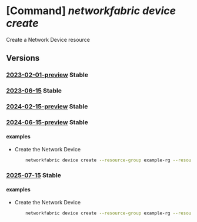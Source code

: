 # [Command] _networkfabric device create_

Create a Network Device resource

## Versions

### [2023-02-01-preview](/Resources/mgmt-plane/L3N1YnNjcmlwdGlvbnMve30vcmVzb3VyY2Vncm91cHMve30vcHJvdmlkZXJzL21pY3Jvc29mdC5tYW5hZ2VkbmV0d29ya2ZhYnJpYy9uZXR3b3JrZGV2aWNlcy97fQ==/2023-02-01-preview.xml) **Stable**

<!-- mgmt-plane /subscriptions/{}/resourcegroups/{}/providers/microsoft.managednetworkfabric/networkdevices/{} 2023-02-01-preview -->

### [2023-06-15](/Resources/mgmt-plane/L3N1YnNjcmlwdGlvbnMve30vcmVzb3VyY2Vncm91cHMve30vcHJvdmlkZXJzL21pY3Jvc29mdC5tYW5hZ2VkbmV0d29ya2ZhYnJpYy9uZXR3b3JrZGV2aWNlcy97fQ==/2023-06-15.xml) **Stable**

<!-- mgmt-plane /subscriptions/{}/resourcegroups/{}/providers/microsoft.managednetworkfabric/networkdevices/{} 2023-06-15 -->

### [2024-02-15-preview](/Resources/mgmt-plane/L3N1YnNjcmlwdGlvbnMve30vcmVzb3VyY2Vncm91cHMve30vcHJvdmlkZXJzL21pY3Jvc29mdC5tYW5hZ2VkbmV0d29ya2ZhYnJpYy9uZXR3b3JrZGV2aWNlcy97fQ==/2024-02-15-preview.xml) **Stable**

<!-- mgmt-plane /subscriptions/{}/resourcegroups/{}/providers/microsoft.managednetworkfabric/networkdevices/{} 2024-02-15-preview -->

### [2024-06-15-preview](/Resources/mgmt-plane/L3N1YnNjcmlwdGlvbnMve30vcmVzb3VyY2Vncm91cHMve30vcHJvdmlkZXJzL21pY3Jvc29mdC5tYW5hZ2VkbmV0d29ya2ZhYnJpYy9uZXR3b3JrZGV2aWNlcy97fQ==/2024-06-15-preview.xml) **Stable**

<!-- mgmt-plane /subscriptions/{}/resourcegroups/{}/providers/microsoft.managednetworkfabric/networkdevices/{} 2024-06-15-preview -->

#### examples

- Create the Network Device
    ```bash
        networkfabric device create --resource-group example-rg --resource-name example-device --annotation annotation --host-name NFA-Device --serial-number Vendor;DCS-7280XXX-24;12.05;JPE2111XXXX --network-device-sku DeviceSku --tags "{KeyId:KeyValue}" --location eastuseuap
    ```

### [2025-07-15](/Resources/mgmt-plane/L3N1YnNjcmlwdGlvbnMve30vcmVzb3VyY2Vncm91cHMve30vcHJvdmlkZXJzL21pY3Jvc29mdC5tYW5hZ2VkbmV0d29ya2ZhYnJpYy9uZXR3b3JrZGV2aWNlcy97fQ==/2025-07-15.xml) **Stable**

<!-- mgmt-plane /subscriptions/{}/resourcegroups/{}/providers/microsoft.managednetworkfabric/networkdevices/{} 2025-07-15 -->

#### examples

- Create the Network Device
    ```bash
        networkfabric device create --resource-group example-rg --resource-name example-device --annotation annotation --host-name NFA-Device --serial-number Vendor;DCS-7280XXX-24;12.05;JPE2111XXXX --network-device-sku DeviceSku --tags "{KeyId:KeyValue}" --location eastuseuap
    ```
